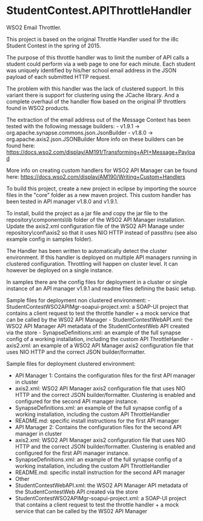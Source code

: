 # StudentContest.APIThrottleHandler

WSO2 Email Throttler.

This project is based on the original Throttle Handler used for the i8c Student Contest in the spring of 2015.

The purpose of this throttle handler was to limit the number of API calls a student could perform via a web page to one for each minute. Each student was uniquely identified by his/her school email address in the JSON payload of each submitted HTTP request.

The problem with this handler was the lack of clustered support. In this variant there is support for clustering using the JCache library. And a complete overhaul of the handler flow based on the original IP throttlers found in WSO2 products. 

The extraction of the email address out of the Message Context has been tested with the following message builders:
    - v1.9.1 -> org.apache.synapse.commons.json.JsonBuilder
    - v1.8.0 -> org.apache.axis2.json.JSONBuilder
More info on these builders can be found here: https://docs.wso2.com/display/AM191/Transforming+API+Message+Payload

More info on creating custom handlers for WSO2 API Manager can be found here: https://docs.wso2.com/display/AM190/Writing+Custom+Handlers

To build this project, create a new project in eclipse by importing the source files in the "core" folder as a new maven project. This custom handler has been tested in API manager v1.8.0 and v1.9.1.

To install, build the project as a jar file and copy the jar file to the repository\components\lib folder of the WSO2 API Manager installation. Update the axis2.xml configuration file of the WSO2 API Manage under repository\conf\axis2 so that it uses NIO HTTP instead of passthru (see also example config in samples folder).

The Handler has been written to automatically detect the cluster environment. If this handler is deployed on multiple API managers running in clustered configuration. Throttling will happen on cluster level. It can however be deployed on a single instance.

In samples there are the config files for deployment in a cluster or single instance of an API manager v1.9.1 and readme files defining the basic setup.

Sample files for deployment non clustered environment:
    - StudentContestWSO2APIMgr-soapui-project.xml: a SOAP-UI project that contains a client request to test the throttle handler + a mock service that can be called by the WS02 API Manager
    - StudentContestWebAPI.xml: the WSO2 API Manager API metadata of the StudentContestWeb API created via the store
    - SynapseDefinitions.xml: an example of the full synapse config of a working installation, including the custom API ThrottleHandler
    - axis2.xml: an example of a WSO2 API Manager axis2 configuration file that uses NIO HTTP and the correct JSON builder/formatter.

Sample files for deployment clustered environment:
 - API Manager 1: Contains the configuration files for the first API manager in cluster
  - axis2.xml: WSO2 API Manager axis2 configuration file that uses NIO HTTP and the correct JSON builder/formatter. Clustering is enabled and configured for the second API manager instance.
  - SynapseDefinitions.xml: an example of the full synapse config of a working installation, including the custom API ThrottleHandler
  - README.md: specific install instructions for the first API manager
 - API Manager 2: Contains the configuration files for the second API manager in cluster 
  - axis2.xml: WSO2 API Manager axis2 configuration file that uses NIO HTTP and the correct JSON builder/formatter. Clustering is enabled and configured for the first API manager instance.
  - SynapseDefinitions.xml: an example of the full synapse config of a working installation, including the custom API ThrottleHandler
  - README.md: specific install instruction for the second API manager
 - Other
  - StudentContestWebAPI.xml: the WSO2 API Manager API metadata of the StudentContestWeb API created via the store
  - StudentContestWSO2APIMgr-soapui-project.xml: a SOAP-UI project that contains a client request to test the throttle handler + a mock service that can be called by the WS02 API Manager
